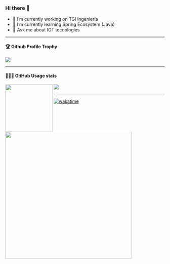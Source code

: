 ### Hi there 👋

- 🔭 I’m currently working on TGI Ingenieria
- 🌱 I’m currently learning Spring Ecosystem (Java)
- 💬 Ask me about IOT tecnologies

<!--
**fabianmerino/fabianmerino** is a ✨ _special_ ✨ repository because its `README.md` (this file) appears on your GitHub profile.

Here are some ideas to get you started:

- 🔭 I’m currently working on ...
- 🌱 I’m currently learning ...
- 👯 I’m looking to collaborate on ...
- 🤔 I’m looking for help with ...
- 💬 Ask me about ...
- 📫 How to reach me: ...
- 😄 Pronouns: ...
- ⚡ Fun fact: ...
-->

---

<div>
  <h4>🏆 Github Profile Trophy</h4>
  <img src="https://github-profile-trophy.vercel.app/?username=fabianmerino&column=5"/>
</div>

---

<div>
  <h4>👨🏻‍💻 GitHub Usage stats</h4>
  <img height="150" align="left" src="https://github-readme-stats.vercel.app/api?username=fabianmerino&show_icons=true&theme=tokyonight&count_private=true&include_all_commits=true" />
  <img src="https://github-readme-stats.vercel.app/api/top-langs/?username=fabianmerino&layout=compact&theme=tokyonight&count_private=true" />
</div>

---

[![wakatime](https://wakatime.com/badge/user/018bf480-9dac-4e37-b1b2-1b1b2a669bda.svg)](https://wakatime.com/@018bf480-9dac-4e37-b1b2-1b1b2a669bda3)

<img src="https://wakatime.com/share/@fabianmerino/2c960fd9-92ac-45f0-8154-1e91922ea6e4.svg" height="400px" />
